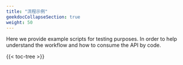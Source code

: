 ```yaml
---
title: "流程示例"
geekdocCollapseSection: true
weight: 50
---
```


Here we provide example scripts for testing purposes. In order to help understand the workflow and how to consume the API by code.

{{< toc-tree >}}
